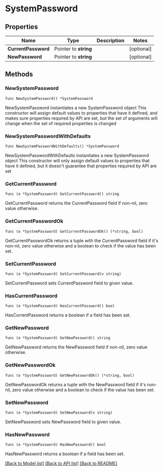# SystemPassword

## Properties

Name | Type | Description | Notes
------------ | ------------- | ------------- | -------------
**CurrentPassword** | Pointer to **string** |  | [optional] 
**NewPassword** | Pointer to **string** |  | [optional] 

## Methods

### NewSystemPassword

`func NewSystemPassword() *SystemPassword`

NewSystemPassword instantiates a new SystemPassword object
This constructor will assign default values to properties that have it defined,
and makes sure properties required by API are set, but the set of arguments
will change when the set of required properties is changed

### NewSystemPasswordWithDefaults

`func NewSystemPasswordWithDefaults() *SystemPassword`

NewSystemPasswordWithDefaults instantiates a new SystemPassword object
This constructor will only assign default values to properties that have it defined,
but it doesn't guarantee that properties required by API are set

### GetCurrentPassword

`func (o *SystemPassword) GetCurrentPassword() string`

GetCurrentPassword returns the CurrentPassword field if non-nil, zero value otherwise.

### GetCurrentPasswordOk

`func (o *SystemPassword) GetCurrentPasswordOk() (*string, bool)`

GetCurrentPasswordOk returns a tuple with the CurrentPassword field if it's non-nil, zero value otherwise
and a boolean to check if the value has been set.

### SetCurrentPassword

`func (o *SystemPassword) SetCurrentPassword(v string)`

SetCurrentPassword sets CurrentPassword field to given value.

### HasCurrentPassword

`func (o *SystemPassword) HasCurrentPassword() bool`

HasCurrentPassword returns a boolean if a field has been set.

### GetNewPassword

`func (o *SystemPassword) GetNewPassword() string`

GetNewPassword returns the NewPassword field if non-nil, zero value otherwise.

### GetNewPasswordOk

`func (o *SystemPassword) GetNewPasswordOk() (*string, bool)`

GetNewPasswordOk returns a tuple with the NewPassword field if it's non-nil, zero value otherwise
and a boolean to check if the value has been set.

### SetNewPassword

`func (o *SystemPassword) SetNewPassword(v string)`

SetNewPassword sets NewPassword field to given value.

### HasNewPassword

`func (o *SystemPassword) HasNewPassword() bool`

HasNewPassword returns a boolean if a field has been set.


[[Back to Model list]](../README.md#documentation-for-models) [[Back to API list]](../README.md#documentation-for-api-endpoints) [[Back to README]](../README.md)


